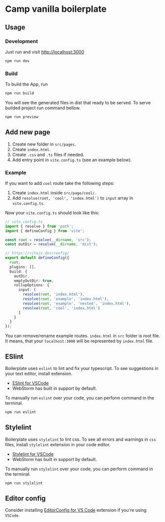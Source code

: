 # Camp vanilla boilerplate

## Usage

### Development

Just run and visit <http://localhost:3000>

```bash
npm run dev
```

### Build

To build the App, run

```bash
npm run build
```

You will see the generated files in dist that ready to be served.
To serve builded project run command bellow.

```bash
npm run preview
```

## Add new page

1. Create new folder in `src/pages`.
2. Create `index.html`.
3. Create `.css` and `.ts` files if needed.
4. Add entry point in `vite.config.ts` (see an example below).

### Example

If you want to add `cool` route take the following steps:

1. Create `index.html` inside `src/page/cool/`.
2. Add `resolve(root, 'cool', 'index.html')` to `input` array in `vite.config.ts`.

Now your `vite.config.ts` should look like this:

```ts
// vite.config.ts
import { resolve } from 'path';
import { defineConfig } from 'vite';

const root = resolve(__dirname, 'src');
const outDir = resolve(__dirname, 'dist');

// https://vitejs.dev/config/
export default defineConfig({
  root,
  plugins: [],
  build: {
    outDir,
    emptyOutDir: true,
    rollupOptions: {
      input: [
        resolve(root, 'index.html'),
        resolve(root, 'example', 'index.html'),
        resolve(root, 'example', 'nested', 'index.html'),
        resolve(root, 'cool', 'index.html')
      ]
    }
  }
});
```

You can remove/rename example routes. `index.html` in `src` folder is root file. It means, that your `localhost:3000` will be represented by `index.html` file.

## ESlint

Boilerplate uses `eslint` to lint and fix your typescript. To see suggestions in your text editor, install extension.

- [ESlint for VSCode](https://marketplace.visualstudio.com/items?itemName=dbaeumer.vscode-eslint)
- WebStorm has built in support by default.

To manually run `eslint` over your code, you can perform command in the terminal.

```bash
npm run eslint
```

## Stylelint

Boilerplate uses `stylelint` to lint css. To see all errors and warnings in `css` files, install `stylelint` extension in your code editor.

- [Stylelint for VSCode](https://marketplace.visualstudio.com/items?itemName=stylelint.vscode-stylelint)
- WebStorm has built in support by default.

To manually run `stylelint` over your code, you can perform command in the terminal.

```bash
npm run stylelint
```

## Editor config

Consider installing [EditorConfig for VS Code](https://marketplace.visualstudio.com/items?itemName=EditorConfig.EditorConfig) extension if you're using `VSCode`.

